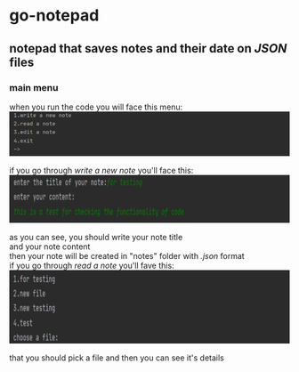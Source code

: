 # go-notepad
## notepad that saves notes and their date on _JSON_ files ##  
### main menu ###  
when you run the code you will face this menu:  
![picture alt](/guides/menu_00000.png)  
  
if you go through _write a new note_ you'll face this:  
<img width="872" height="86" src="/guides/make files_00000.png">  
  
as you can see, you should write your note title  
and your note content  
then your note will be created in "notes" folder with _.json_ format  
if you go through _read a note_ you'll fave this:  
<img width="872" height="132" src="/guides/files list_00000.png">
  
that you should pick a file and then you can see it's details
